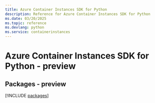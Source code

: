 ```yaml
---
title: Azure Container Instances SDK for Python
description: Reference for Azure Container Instances SDK for Python
ms.date: 03/20/2025
ms.topic: reference
ms.devlang: python
ms.service: containerinstances
---
```

# Azure Container Instances SDK for Python - preview
## Packages - preview
[!INCLUDE [packages](container-instances-index.md)]